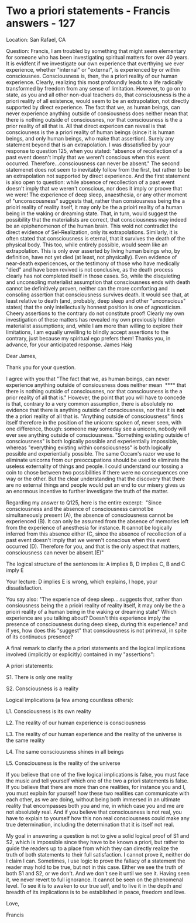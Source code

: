 # Two a priori statements - Francis answers - 127

Location: San Rafael, CA 

Question: Francis, I am troubled by something that might seem elementary for someone who has been investigating spiritual matters for over 40 years. It is evidfent if we investigate our own experience that everthying we ever experience, whether "internal" or "external", is experienced by or within consciousnes. Consciousness is, then, the a priori reality of our human experience. Clearly, realizing this most profoundly leads to a life radically transformed by freedom from any sense of limitation. However, to go on to state, as you and all other non-dual teachers do, that consciousness is the a priori reality of all existence, would seem to be an extrapolation, not directly supported by direct experience. The fact that we, as human beings, can never experience anything outside of consiousness does neither mean that there is nothing outside of consciousnes, nor that consciousness is the a prior reality of all that is. All that direct expericen can reveal is that consciouness is the a priori reality of human beings (since it is human beings, and only human beings, who make that assertion). Surely any statement beyond that is an extrapolation. I was dissatisfied by your response to question 125, when you stated: "absence of recollection of a past event doesn't imply that we weren't conscious when this event occurred. Therefore...consciousness can never be absent." The second statemenet does not seem to inevitably follow from the first, but rather to be an extrapolation not supported by direct experience. And the first statement is also open to question: while absence of recollection of a past event doesn't imply that we weren't conscious, nor does it imply or proove that we were! The experience of deep sleep, anaesthesia, or any other moment of "unconscousness" suggests that, rather than consiousness being the a prioiri reality of reality itself, it may only be the a prioiri reality of a human being in the waking or dreaming state. That, in turn, would suggest the possibility that the materialists are correct, that consciousness may indeed be an epiphenomenon of the human brain. This wold not contradict the direct evidence of Sel-Realization, only its extrapolations. Similarly, it is often stated that consciousness is eternal, that it survives the death of the physical body. This too, while entirely possible, would seem like an extrapolation. This is only ever asserted by living human beings who, by definition, have not yet died (at least, not physically). Even evidence of near-death expericences, or the testimony of those who have medically "died" and have been revived is not conclusive, as the death process clearly has not completed itself in those cases. So, while the disquieting and unconsoling materialist assumption that consciousness ends with death cannot be definitively proven, neither can the more comforting and consoling assertion that consciousness survives death. It would see that, at least relative to death (and, probably, deep sleep and other "unconscious" states) that the only intellectually honnest position is one of agnosticism. Cheery assertions to the contrary do not constitute proof! Clearly my own investigation of these matters has revealed my own previously hidden materialist assumptions; and, while I am more than willing to explore their limitations, I am equally unwilling to blindly accept assertions to the contrary, just because my spiritual ego prefers them! Thanks you, in advance, for your anticipated response. James Haig

Dear James,

Thank you for your question. 

I agree with you that "The fact that we, as human beings, can never experience anything outside of consiousness does neither mean  **** that there is nothing outside of consciousnes, nor that consciousness is the a prior reality of all that is." However, the point that you will have to concede is that, contrary to a very common assumption, there is absolutely no evidence that there is anything outside of consciousness, nor that it is **not** the a priori reality of all that is. "Anything outside of consciousness" finds itself therefore in the position of the unicorn: spoken of, never seen, with one difference, though: someone may someday see a unicorn, nobody will ever see anything outside of consciousness. "Something existing outside of consciousness" is both logically possible and experientially impossible, whereas "everything existing within consciousness" is both logically possible and experientially possible. The same Occam's razor we use to eliminate unicorns from our preoccupations should be used to eliminate the useless externality of things and people. I could understand our tossing a coin to chose between two possibilities if there were no consequences one way or the other. But the clear understanding that the discovery that there are no external things and people would put an end to our misery gives us an enormous incentive to further investigate the truth of the matter.

Regarding my answer to Q125, here is the entire excerpt:  "Since consciousness and the absence of consciousness cannot be simultaneously present (A), the absence of consciousness cannot be experienced (B). It can only be assumed from the absence of memories left from the experience of anesthesia for instance. It cannot be logically inferred from this absence either (C, since the absence of recollection of a past event doesn't imply that we weren't conscious when this event occurred (D). Therefore for you, and that is the only aspect that matters, consciousness can never be absent.(E)"

The logical structure of the sentences is: A implies B, D implies C, B and C imply E

Your lecture: D implies E is wrong, which explains, I hope, your dissatisfaction.

You say also: "The experience of deep sleep….suggests that, rather than consiousness being the a prioiri reality of reality itself, it may only be the a prioiri reality of a human being in the waking or dreaming state" Which experience are you talking about? Doesn't this experience imply the presence of consciousness during deep sleep, during this experience? and if yes, how does this "suggest" that consciousness is not primeval, in spite of its continuous presence?

A final remark to clarify the a priori statements and the logical implications involved (implicitly or explicitly) contained in my "assertions":

A priori statements: 

S1. There is only one reality 

S2. Consciousness is a reality

Logical implications (a few among countless others):

L1. Consciousness is its own reality

L2. The reality of our human experience is consciousness

L3. The reality of our human experience and the reality of the universe is the same reality

L4. The same consciousness shines in all beings

L5. Consciousness is the reality of the universe

If you believe that one of the five logical implications is false, you must face the music and tell yourself which one of the two a priori statements is false. If you believe that there are more than one realities, for instance you and I, you must explain for yourself how these two realities can communicate with each other, as we are doing, without being both immersed in an ultimate reality that encompasses both you and me, in which case you and me are not absolutely real. And if you believe that consciousness is not real, you have to explain to yourself how this non real consciousness could make any true determination, including the determination that it is itself not real.

My goal in answering a question is not to give a solid logical proof of S1 and S2, which is impossible since they have to be known a priori, but rather to guide the readers up to a place from which they can directly realize the truth of both statements to their full satisfaction. I cannot prove it, neither do I claim I can. Sometimes, I use logic to prove the fallacy of a statement the reader may hold to be true, but not in this case. Either we see the truth of both S1 and S2, or we don't. And we don't see it until we see it. Having seen it, we never revert to full ignorance. It cannot be seen on the phenomenal level. To see it is to awaken to our true self, and to live it in the depth and breadth of its implications is to be established in peace, freedom and love.

Love,

Francis

